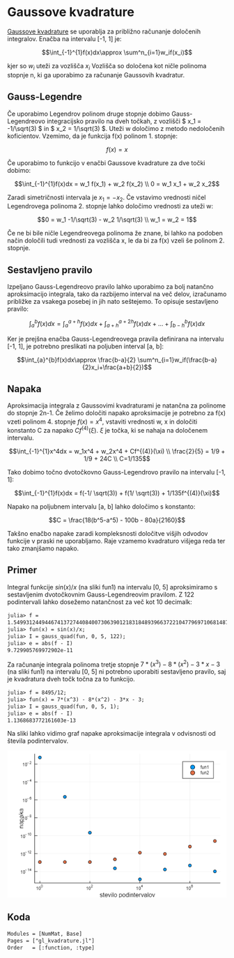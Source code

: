 # Gaussove kvadrature
[Gaussove kvadrature](https://en.wikipedia.org/wiki/Gaussian_quadrature) se uporablja za približno računanje določenih integralov. Enačba na intervalu [-1, 1] je:
```math
\int_{-1}^{1}f(x)dx\approx \sum^n_{i=1}w_if(x_i)
```
kjer so $` w_i `$ uteži za vozlišča $` x_i `$ Vozlišča so določena kot ničle polinoma stopnje n, ki ga uporabimo za računanje Gaussovih kvadratur. 

## Gauss-Legendre
Če uporabimo Legendrov polinom druge stopnje dobimo Gauss-Legendreovo integracijsko pravilo na dveh točkah, z vozlišči $` x_1 = -1/\sqrt(3) `$ in $` x_2 = 1/\sqrt(3) `$. Uteži w določimo z metodo nedoločenih koficientov. Vzemimo, da je funkcija f(x) polinom 1. stopnje:
```math
f(x) = x
```

Če uporabimo to funkcijo v enačbi Gaussove kvadrature za dve točki dobimo:

```math
\int_{-1}^{1}f(x)dx = w_1 f(x_1) + w_2 f(x_2) \\
0 = w_1 x_1 + w_2 x_2
```

Zaradi simetričnosti intervala je $` x_1 = -x_2 `$. Če vstavimo vrednosti ničel Legendrovega polinoma 2. stopnje lahko določimo vrednosti za uteži w:

```math
0 = w_1 -1/\sqrt(3) - w_2 1/\sqrt(3) \\
w_1 = w_2 = 1
```

Če ne bi bile ničle Legendreovega polinoma že znane, bi lahko na podoben način določili tudi vrednosti za vozlišča x, le da bi za f(x) vzeli še polinom 2. stopnje.

## Sestavljeno pravilo
Izpeljano Gauss-Legendreovo pravilo lahko uporabimo za bolj natančno aproksimacijo integrala, tako da razbijemo interval na več delov, izračunamo približke za vsakega posebej in jih nato seštejemo. To opisuje sestavljeno pravilo:

```math
\int_{a}^{b}f(x)dx = \int_{a}^{a+h}f(x)dx + \int_{a+h}^{a+2h}f(x)dx + ... +\int_{b-h}^{b}f(x)dx
```

Ker je prejšna enačba Gauss-Legendreovega pravila definirana na intervalu [-1, 1], je potrebno preslikati na poljuben interval [a, b]:

```math
\int_{a}^{b}f(x)dx\approx \frac{b-a}{2} \sum^n_{i=1}w_if(\frac{b-a}{2}x_i+\frac{a+b}{2})
```

## Napaka
Aproksimacija integrala z Gaussovimi kvadraturami je natančna za polinome do stopnje 2n-1. Če želimo določiti napako aproksimacije je potrebno za f(x) vzeti polinom 4. stopnje $` f(x) = x^4 `$, vstaviti vrednosti w, x in določiti konstanto C za napako $`Cf^{(4)}(\xi) `$. $` \xi `$ je točka, ki se nahaja na določenem intervalu.

```math
\int_{-1}^{1}x^4dx = w_1x^4 + w_2x^4 + Cf^{(4)}(\xi) \\
\frac{2}{5} = 1/9 + 1/9 + 24C \\
C=1/135
```

Tako dobimo točno dvotočkovno Gauss-Legendrovo pravilo na intervalu [-1, 1]:

```math
\int_{-1}^{1}f(x)dx = f(-1/ \sqrt(3)) + f(1/ \sqrt(3)) + 1/135f^{(4)}(\xi)
```

Napako na poljubnem intervalu [a, b] lahko določimo s konstanto:
```math
C = \frac{18(b^5-a^5) - 100b - 80a}{2160}
```

Takšno enačbo napake zaradi kompleksnosti določitve višjih odvodov funkcije v praski ne uporabljamo. Raje vzamemo kvadraturo višjega reda ter tako zmanjšamo napako.

## Primer
Integral funkcije $` sin(x)/x `$ (na sliki fun1) na intervalu [0, 5] aproksimiramo s sestavljenim dvotočkovnim Gauss-Legendreovim pravilom. Z 122 podintervali lahko dosežemo natančnost za več kot 10 decimalk:

```jldoctest ;
julia> f = 1.549931244944674137274408400730639012183184893966372210477969710681487208951511074986007223927691325;
julia> fun(x) = sin(x)/x;
julia> I = gauss_quad(fun, 0, 5, 122);
julia> e = abs(f - I)
9.729905769972902e-11
```

Za računanje integrala polinoma tretje stopnje $` 7*(x^3) - 8*(x^2) - 3*x - 3 `$ (na sliki fun1) na intervalu [0, 5] ni potrebno uporabiti sestavljeno pravilo, saj je kvadratura dveh točk točna za to funkcijo. 

```jldoctest ;
julia> f = 8495/12;
julia> fun(x) = 7*(x^3) - 8*(x^2) - 3*x - 3;
julia> I = gauss_quad(fun, 0, 5, 1);
julia> e = abs(f - I)
1.1368683772161603e-13
```

Na sliki lahko vidimo graf napake aproksimacije integrala v odvisnosti od števila podintervalov. 

![gk](gk.PNG)

## Koda
```@autodocs
Modules = [NumMat, Base]
Pages = ["gl_kvadrature.jl"]
Order   = [:function, :type]
```
